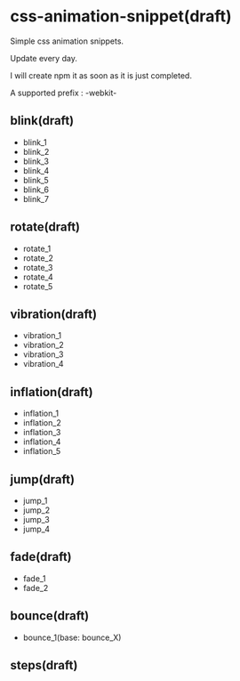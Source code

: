 # css-animation-snippet(draft)

Simple css animation snippets.

Update every day.

I will create npm it as soon as it is just completed.

A supported prefix : -webkit-

## blink(draft)

* blink_1
* blink_2
* blink_3
* blink_4
* blink_5
* blink_6
* blink_7

## rotate(draft)

* rotate_1
* rotate_2
* rotate_3
* rotate_4
* rotate_5

## vibration(draft)

* vibration_1
* vibration_2
* vibration_3
* vibration_4

## inflation(draft)

* inflation_1
* inflation_2
* inflation_3
* inflation_4
* inflation_5

## jump(draft)

* jump_1
* jump_2
* jump_3
* jump_4

## fade(draft)

* fade_1
* fade_2

## bounce(draft)

* bounce_1(base: bounce_X)

## steps(draft)
